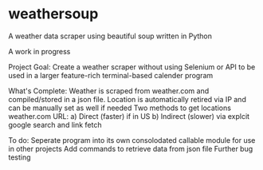 # weathersoup
A weather data scraper using beautiful soup written in Python

A work in progress

Project Goal:
  Create a weather scraper without using Selenium or API to be used in a larger feature-rich terminal-based calender program
 
What's Complete:
  Weather is scraped from weather.com and compiled/stored in a json file. 
  Location is automatically retired via IP and can be manually set as well if needed
  Two methods to get locations weather.com URL: a) Direct (faster) if in US b) Indirect (slower) via explcit google search and link fetch

To do:
  Seperate program into its own consolodated callable module for use in other projects
  Add commands to retrieve data from json file
  Further bug testing
